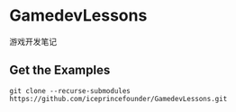 # GamedevLessons
游戏开发笔记

## Get the Examples
```
git clone --recurse-submodules https://github.com/iceprincefounder/GamedevLessons.git
```